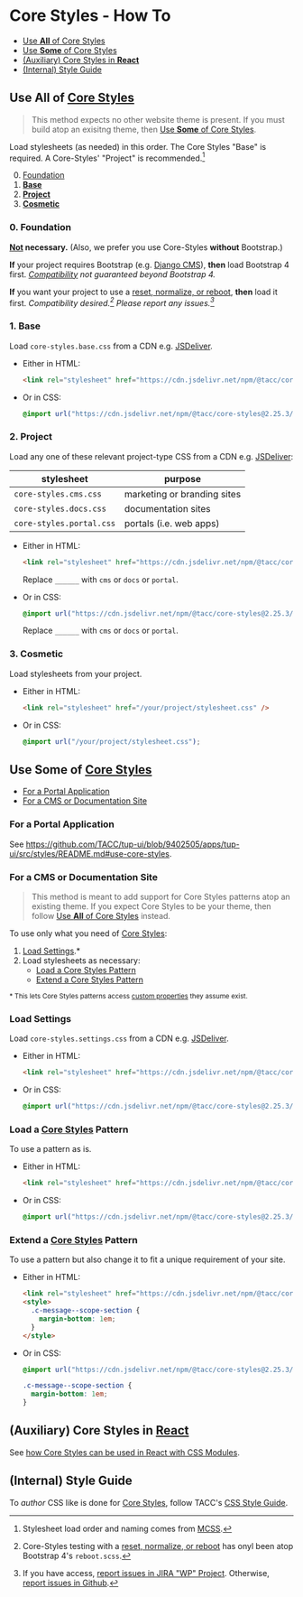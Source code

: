 # Core Styles - How To

- [Use **All** of Core Styles](#use-all-of-core-styles)
- [Use **Some** of Core Styles](#use-some-of-core-styles)
- [(Auxiliary) Core Styles in **React**](#auxiliary-core-styles-in-react)
- [(Internal) Style Guide](#internal-style-guide)

## Use **All** of [Core Styles]

> This method expects no other website theme is present. If you must build atop an exisitng theme, then [Use **Some** of Core Styles](#use-some-of-core-styles).

Load stylesheets (as needed) in this order. The Core Styles "Base" is required. A Core-Styles' "Project" is recommended.[^3]

0. [Foundation](#0-foundation)
1. [**Base**](#1-base)
2. [**Project**](#2-project)
3. [**Cosmetic**](#3-cosmetic)

### 0. Foundation

__<u>Not</u> necessary.__ (Also, we prefer you use Core-Styles **without** Bootstrap.)

__If__ your project requires Bootstrap (e.g. [Django CMS](https://www.django-cms.org/)), __then__ load Bootstrap 4 first. _[Compatibility](./docs/bootstrap.md) not guaranteed beyond Bootstrap 4._

__If__ you want your project to use a [reset, normalize, or reboot][foundation], __then__ load it first. _Compatibility desired.[^1] Please report any issues.[^2]_

### 1. Base

Load `core-styles.base.css` from a CDN e.g. [JSDeliver].

- Either in HTML:

    ```html
    <link rel="stylesheet" href="https://cdn.jsdelivr.net/npm/@tacc/core-styles@2.25.3/dist/core-styles.base.css" />
    ```

- Or in CSS:

    ```css
    @import url("https://cdn.jsdelivr.net/npm/@tacc/core-styles@2.25.3/dist/core-styles.base.css");
    ```

### 2. Project

Load any one of these relevant project-type CSS from a CDN e.g. [JSDeliver]:

| stylesheet | purpose |
| - | - |
| `core-styles.cms.css` | marketing or branding sites |
| `core-styles.docs.css` | documentation sites |
| `core-styles.portal.css` | portals (i.e. web apps) |

- Either in HTML:

    ```html
    <link rel="stylesheet" href="https://cdn.jsdelivr.net/npm/@tacc/core-styles@2.25.3/dist/core-styles.______.css" />
    ```

    Replace `______` with `cms` or `docs` or `portal`.

- Or in CSS:

    ```css
    @import url("https://cdn.jsdelivr.net/npm/@tacc/core-styles@2.25.3/dist/core-styles.______.css");
    ```

    Replace `______` with `cms` or `docs` or `portal`.

[JSDeliver]: https://www.jsdelivr.com/package/npm/@tacc/core-styles?tab=files&path=dist

### 3. Cosmetic

Load stylesheets from your project.

- Either in HTML:

    ```html
    <link rel="stylesheet" href="/your/project/stylesheet.css" />
    ```

- Or in CSS:

    ```css
    @import url("/your/project/stylesheet.css");
    ```

## Use **Some** of [Core Styles]

- [For a Portal Application](#for-a-portal-application)
- [For a CMS or Documentation Site](#for-a-cms-or-documentation-site)

### For a Portal Application

See https://github.com/TACC/tup-ui/blob/9402505/apps/tup-ui/src/styles/README.md#use-core-styles.

### For a CMS or Documentation Site

> This method is meant to add support for Core Styles patterns atop an existing theme. If you expect Core Styles to be your theme, then follow [Use **All** of Core Styles](#use-all-of-core-styles) instead.

To use only what you need of [Core Styles]:

1. [Load Settings](#load-settings).*
2. Load stylesheets as necessary:
    - [Load a Core Styles Pattern](#load-a-core-styles-pattern)
    - [Extend a Core Styles Pattern](#extend-a-core-styles-pattern)


<sub>* This lets Core Styles patterns access [custom properties](https://developer.mozilla.org/en-US/docs/Web/CSS/--*) they assume exist.</sub>

### Load Settings

Load `core-styles.settings.css` from a CDN e.g. [JSDeliver].

- Either in HTML:

    ```html
    <link rel="stylesheet" href="https://cdn.jsdelivr.net/npm/@tacc/core-styles@2.25.3/dist/core-styles.settings.css" />
    ```

- Or in CSS:

    ```css
    @import url("https://cdn.jsdelivr.net/npm/@tacc/core-styles@2.25.3/dist/core-styles.settings.css");
    ```

### Load a [Core Styles] Pattern

To use a pattern as is.

- Either in HTML:

    ```html
    <link rel="stylesheet" href="https://cdn.jsdelivr.net/npm/@tacc/core-styles@2.25.3/dist/components/c-message.css" />
    ```

- Or in CSS:

    ```css
    @import url("https://cdn.jsdelivr.net/npm/@tacc/core-styles@2.25.3/dist/core-styles.settings.css");
    ```

### Extend a [Core Styles] Pattern

To use a pattern but also change it to fit a unique requirement of your site.

- Either in HTML:

    ```html
    <link rel="stylesheet" href="https://cdn.jsdelivr.net/npm/@tacc/core-styles@2.25.3/dist/components/c-message.css" />
    <style>
      .c-message--scope-section {
        margin-bottom: 1em;
      }
    </style>
    ```

- Or in CSS:

    ```css
    @import url("https://cdn.jsdelivr.net/npm/@tacc/core-styles@2.25.3/dist/core-styles.settings.css");

    .c-message--scope-section {
      margin-bottom: 1em;
    }
    ```

## (Auxiliary) Core Styles in [React]

See [how Core Styles can be used in React with CSS Modules](https://github.com/TACC/tup-ui/blob/9402505/apps/tup-ui/src/styles/README.md#use-core-styles).

## (Internal) Style Guide

To _author_ CSS like is done for [Core Styles], follow TACC's [CSS Style Guide].

[core styles]: https://github.com/TACC/Core-Styles
[css style guide]: https://confluence.tacc.utexas.edu/display/~wbomar/Shared+UI+-+CSS+-+Style+Guide
[foundation]: https://css-tricks.com/reboot-resets-reasoning/
[react]: https://react.dev/

[^1]: Core-Styles testing with a [reset, normalize, or reboot][foundation] has onyl been atop Bootstrap 4's `reboot.scss`.
[^2]: If you have access, [report issues in JIRA "WP" Project](https://jira.tacc.utexas.edu/projects/WP/issues). Otherwise, [report issues in Github](https://github.com/TACC/Core-Styles/issues).
[^3]: Stylesheet load order and naming comes from [MCSS](https://confluence.tacc.utexas.edu/x/b53tDg).

